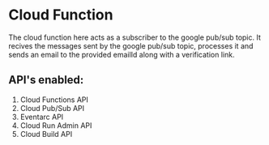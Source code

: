 # Cloud Function

The cloud function here acts as a subscriber to the google pub/sub topic. It recives the messages sent by the google pub/sub topic, processes it and sends an email to the provided emailId along with a verification link.

## API's enabled:
1. Cloud Functions API
2. Cloud Pub/Sub API
3. Eventarc API
4. Cloud Run Admin API
5. Cloud Build API
